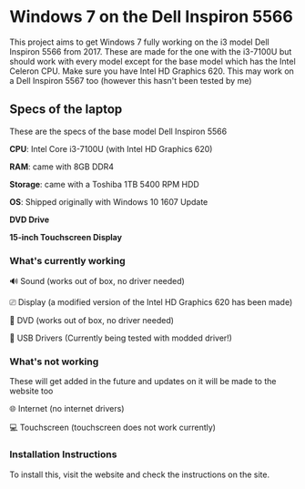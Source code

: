 # Windows 7 on the Dell Inspiron 5566
This project aims to get Windows 7 fully working on the i3 model Dell Inspiron 5566 from 2017. These are made for the one with the i3-7100U but should work with every model except for the base model which has the Intel Celeron CPU. Make sure you have Intel HD Graphics 620. This may work on a Dell Inspiron 5567 too (however this hasn't been tested by me)

## Specs of the laptop
These are the specs of the base model Dell Inspiron 5566

**CPU**: Intel Core i3-7100U (with Intel HD Graphics 620)

**RAM**: came with 8GB DDR4

**Storage**: came with a Toshiba 1TB 5400 RPM HDD

**OS**: Shipped originally with Windows 10 1607 Update

**DVD Drive**

**15-inch Touchscreen Display**

### What's currently working

🔊 Sound (works out of box, no driver needed)

⎚ Display (a modified version of the Intel HD Graphics 620 has been made)

📀 DVD (works out of box, no driver needed)

💾 USB Drivers (Currently being tested with modded driver!)


### What's not working
These will get added in the future and updates on it will be made to the website too

🌐 Internet (no internet drivers)

💻 Touchscreen (touchscreen does not work currently)

### Installation Instructions
To install this, visit the website and check the instructions on the site.
